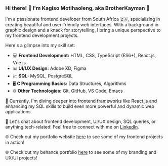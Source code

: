 ### Hi there! 👋 I'm Kagiso Motlhaoleng, aka BrotherKayman 🌟

I'm a passionate frontend developer from South Africa 🇿🇦, specializing in creating beautiful and user-friendly web interfaces. 
With a background in graphic design and a knack for storytelling, I bring a unique perspective to my frontend development projects.

Here's a glimpse into my skill set:

- 💻 **Frontend Development:** HTML, CSS, TypeScript (ES6+), React.js, Vue.js
- 📊 **UI/UX Design:** Adobe XD, Figma
- 📈 **SQL:** MySQL, PostgreSQL
- 🖥️ **C Programming Basics:** Data Structures, Algorithms
- 🌐 **Other Technologies:** Git, GitHub, VS Code, Emacs

🚀 Currently, I'm diving deeper into frontend frameworks like React.js and enhancing my SQL skills to build even more powerful and dynamic web applications.

💬 Let's chat about frontend development, UI/UX design, SQL queries, or anything tech-related! 
Feel free to connect with me on [LinkedIn](https://linkedin.com/in/kagisocreative).

🌐 Check out my portfolio website [here](https://brotherkayman.tech) to see some of my frontend projects in action!

🌐 Check out my behance portfolio [here](https://behance.net/kagisomotlhao) to see some of my branding and UX/UI projects!

